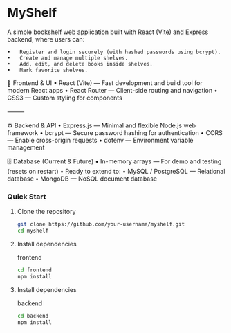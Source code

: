 # MyShelf

A simple bookshelf web application built with React (Vite) and Express backend, where users can:

	•	Register and login securely (with hashed passwords using bcrypt).
	•	Create and manage multiple shelves.
	•	Add, edit, and delete books inside shelves.
	•	Mark favorite shelves.

🎨 Frontend & UI
	•	React (Vite) — Fast development and build tool for modern React apps
	•	React Router — Client-side routing and navigation
	•	CSS3 — Custom styling for components

⸻

⚙️ Backend & API
	•	Express.js — Minimal and flexible Node.js web framework
	•	bcrypt — Secure password hashing for authentication
	•	CORS — Enable cross-origin requests
	•	dotenv — Environment variable management

🗄 Database (Current & Future)
	•	In-memory arrays — For demo and testing (resets on restart)
	•	Ready to extend to:
	•	MySQL / PostgreSQL — Relational database
	•	MongoDB — NoSQL document database



### Quick Start

1. Clone the repository
   
	```bash
	git clone https://github.com/your-username/myshelf.git
	cd myshelf
	```

2. Install dependencies

	frontend
	```bash
	cd frontend
	npm install
	```

3. Install dependencies

	backend
	```bash
	cd backend
	npm install
	```


